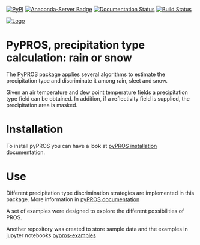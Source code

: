 [![PyPI](https://img.shields.io/pypi/v/pypros.svg)](https://pypi.org/project/pypros/)
[![Anaconda-Server Badge](https://anaconda.org/meteocat/pypros/badges/version.svg)](https://anaconda.org/meteocat/pypros)
[![Documentation Status](https://readthedocs.org/projects/pypros/badge/?version=documentation)](https://pypros.readthedocs.io/en/documentation/?badge=documentation)
[![Build Status](https://travis-ci.org/meteocat/pypros.svg?branch=master)](https://travis-ci.org/meteocat/pypros)

[![Logo](https://github.com/meteocat/pypros/blob/master/docs/source/_static/logo_pros_small.png)](#)


PyPROS, precipitation type calculation: rain or snow
===================================

The PyPROS package applies several algorithms to estimate the precipitation type and discriminate it among rain, sleet and snow. 

Given an air temperature and dew point temperature fields a precipitation type field can be obtained. In addition, if a reflectivity field is supplied, the precipitation area is masked.

Installation
============

To install pyPROS you can have a look at [pyPROS installation](https://pypros.readthedocs.io/en/documentation/installation.html) documentation.

Use
===
Different precipitation type discrimination strategies are implemented in this package. More information in [pyPROS documentation](https://pypros.readthedocs.io/en/documentation/index.html)

A set of examples were designed to explore the different possibilities of PROS.

Another repository was created to store sample data and the examples in jupyter notebooks [pypros-examples](https://github.com/meteocat/pypros-examples)
